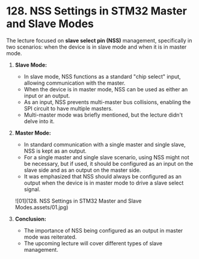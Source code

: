 # 128. NSS Settings in STM32 Master and Slave Modes



The lecture focused on **slave select pin (NSS)** management, specifically in two scenarios: when the device is in slave mode and when it is in master mode.

1. **Slave Mode:**

   - In slave mode, NSS functions as a standard "chip select" input, allowing communication with the master.
   - When the device is in master mode, NSS can be used as either an input or an output.
   - As an input, NSS prevents multi-master bus collisions, enabling the SPI circuit to have multiple masters.
   - Multi-master mode was briefly mentioned, but the lecture didn't delve into it.

2. **Master Mode:**

   - In standard communication with a single master and single slave, NSS is kept as an output.
   - For a single master and single slave scenario, using NSS might not be necessary, but if used, it should be configured as an input on the slave side and as an output on the master side.
   - It was emphasized that NSS should always be configured as an output when the device is in master mode to drive a slave select signal.

   ![01](128. NSS Settings in STM32 Master and Slave Modes.assets/01.jpg)

3. **Conclusion:**

   - The importance of NSS being configured as an output in master mode was reiterated.
   - The upcoming lecture will cover different types of slave management.